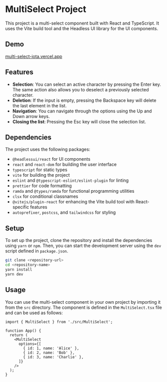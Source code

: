 # MultiSelect Project

This project is a multi-select component built with React and TypeScript. It uses the Vite build tool and the Headless UI library for the UI components.

## Demo
[multi-select-iota.vercel.app
](https://multi-select-iota.vercel.app/)
## Features

- **Selection**: You can select an active character by pressing the Enter key. The same action also allows you to deselect a previously selected character.
- **Deletion**: If the input is empty, pressing the Backspace key will delete the last element in the list.
- **Navigation**: You can navigate through the options using the Up and Down arrow keys.
- **Closing the list**: Pressing the Esc key will close the selection list.

## Dependencies

The project uses the following packages:

- `@headlessui/react` for UI components
- `react` and `react-dom` for building the user interface
- `typescript` for static types
- `vite` for building the project
- `eslint` and `@typescript-eslint/eslint-plugin` for linting
- `prettier` for code formatting
- `ramda` and `@types/ramda` for functional programming utilities
- `clsx` for conditional classnames
- `@vitejs/plugin-react` for enhancing the Vite build tool with React-specific features
- `autoprefixer`, `postcss`, and `tailwindcss` for styling

## Setup

To set up the project, clone the repository and install the dependencies using `yarn` or `npm`. Then, you can start the development server using the `dev` script defined in `package.json`.

```bash
git clone <repository-url>
cd <repository-name>
yarn install
yarn dev
```

## Usage

You can use the multi-select component in your own project by importing it from the `src` directory. The component is defined in the `MultiSelect.tsx` file and can be used as follows:

```tsx
import { MultiSelect } from './src/MultiSelect';

function App() {
  return (
    <MultiSelect
      options={[
        { id: 1, name: 'Alice' },
        { id: 2, name: 'Bob' },
        { id: 3, name: 'Charlie' },
      ]}
    />
  );
}
```

